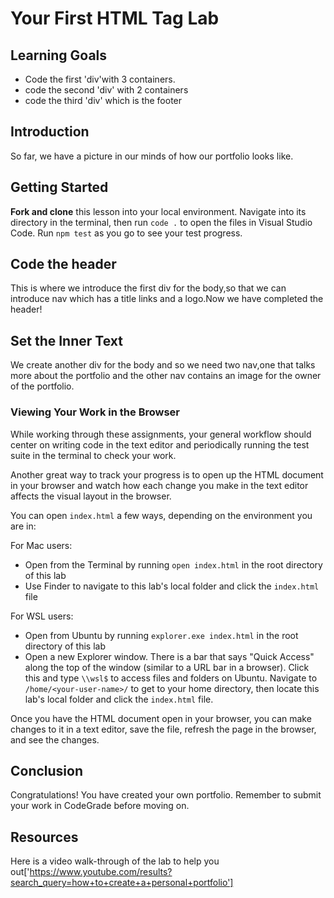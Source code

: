 
# Your First HTML Tag Lab

## Learning Goals

- Code the first 'div'with 3 containers.
- code the second 'div' with 2 containers
- code the third 'div' which is the footer

## Introduction

So far, we have a picture in our minds of how our portfolio
looks like.

## Getting Started

**Fork and clone** this lesson into your local environment. Navigate into its
directory in the terminal, then run `code .` to open the files in Visual Studio
Code. Run `npm test` as you go to see your test progress.

## Code the header

This is where we introduce the first div for the body,so that we can introduce nav which has a title links and a logo.Now we have completed the header!

## Set the Inner Text

We create another div for the body and so we need two nav,one that talks more about the portfolio and the other nav contains an image for the owner of the portfolio.

### Viewing Your Work in the Browser

While working through these assignments, your general workflow should center on
writing code in the text editor and periodically running the test suite in the
terminal to check your work.

Another great way to track your progress is to open up the HTML document in your
browser and watch how each change you make in the text editor affects the visual
layout in the browser.

You can open `index.html` a few ways, depending on the environment you are in:

For Mac users:

- Open from the Terminal by running `open index.html` in the root directory of
  this lab
- Use Finder to navigate to this lab's local folder and click the `index.html`
  file

For WSL users:

- Open from Ubuntu by running `explorer.exe index.html` in the root directory of
  this lab
- Open a new Explorer window. There is a bar that says "Quick Access" along the
  top of the window (similar to a URL bar in a browser). Click this and type
  `\\wsl$` to access files and folders on Ubuntu. Navigate to
  `/home/<your-user-name>/` to get to your home directory, then locate this
  lab's local folder and click the `index.html` file.

Once you have the HTML document open in your browser, you can make changes to it
in a text editor, save the file, refresh the page in the browser, and see the
changes.

## Conclusion

Congratulations! You have created your own portfolio. Remember to submit your
work in CodeGrade before moving on.

## Resources

Here is a video walk-through of the lab to help you out['https://www.youtube.com/results?search_query=how+to+create+a+personal+portfolio']
